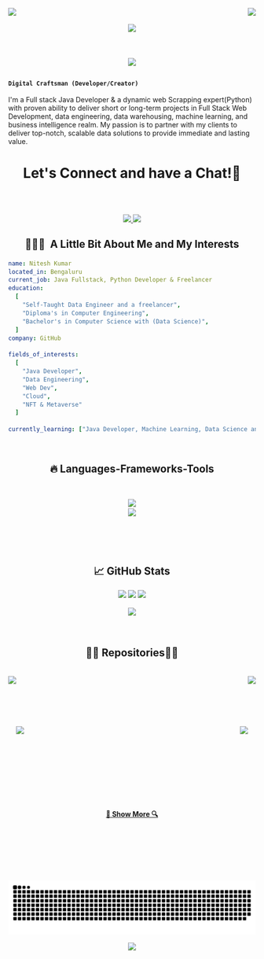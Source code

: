 ![](https://user-images.githubusercontent.com/40994679/193735642-4d9789f0-209e-4598-aec8-7357976989c8.png)
<img align="right" src="https://visitor-badge.laobi.icu/badge?page_id=techhunter2">

<p align="center">
  <img src="https://capsule-render.vercel.app/api?type=waving&color=gradient&text=HEY!&height=120&section=header"/>
</p>

<h1 align="center">
  <a href="https://git.io/typing-svg">
    <img src="https://readme-typing-svg.herokuapp.com?color=%2336BCF7&duration=4000&lines=Hola%F0%9F%91%8B%2C+Nitesh+here.;Welcome+to+my+profile.;Nice+to+meet+you!&center=true&size=30">
  </a>
</h1>

**`Digital Craftsman (Developer/Creator)`** 
<br/><br/>
I'm a Full stack Java Developer & a dynamic web Scrapping expert(Python) with proven ability to deliver short or long-term projects in Full Stack Web Development, data engineering, data warehousing, machine learning, and business intelligence realm. My passion is to partner with my clients to deliver top-notch, scalable data solutions to provide immediate and lasting value.


<h1 align="center">
  Let's Connect and have a Chat!💬
</h1>
<img src="https://user-images.githubusercontent.com/40994679/193983759-54fb53ff-248e-44fc-910b-0b619eed23b4.png" width="100%" height="8px"/><br><br>
<p align="center">
<a href="https://www.linkedin.com/in/nitesh-kumar-a40349161/">
  <img height="50" src="https://user-images.githubusercontent.com/46517096/166973395-19676cd8-f8ec-4abf-83ff-da8243505b82.png"/>
</a>
<a href="https://www.instagram.com/_nitesh9_/">
  <img height="50" src="https://user-images.githubusercontent.com/46517096/166974368-9798f39f-1f46-499c-b14e-81f0a3f83a06.png"/>
</a>
</p>

<h2 align="center"> 👨🏻‍💻 &nbsp;A Little Bit About Me and My Interests</h2>

```yaml
name: Nitesh Kumar
located_in: Bengaluru
current_job: Java Fullstack, Python Developer & Freelancer
education:
  [
    "Self-Taught Data Engineer and a freelancer",
    "Diploma's in Computer Engineering",
    "Bachelor's in Computer Science with (Data Science)",
  ]
company: GitHub

fields_of_interests:
  [
    "Java Developer",
    "Data Engineering",
    "Web Dev",
    "Cloud",
    "NFT & Metaverse"
  ]
  
currently_learning: ["Java Developer, Machine Learning, Data Science and Stock Market"]
```
  
 
<img src="https://user-images.githubusercontent.com/40994679/193983759-54fb53ff-248e-44fc-910b-0b619eed23b4.png" width="100%" height="8px"/><br>
<h2 align="center">🔥 Languages-Frameworks-Tools</h2>
<br>
<p align="center">
  <a href="https://skillicons.dev">
    <img src="https://skillicons.dev/icons?i=java,arduino,bash,powershell,git,github,cpp,py,regex,selenium,flask,css,tailwind" /><br>
    <img src="https://skillicons.dev/icons?i=aws,bootstrap,mongodb,mysql,django,html,linux,vscode,heroku,figma,wordpress" />

  </a>
</p>
<br>
<br>
<img src="https://user-images.githubusercontent.com/40994679/193983759-54fb53ff-248e-44fc-910b-0b619eed23b4.png" width="100%" height="8px"/><br>
<h2 align="center"> 📈 GitHub Stats </h2>

<p align="center">
 <img width="200px"src="https://user-images.githubusercontent.com/40994679/193740769-fc39c7fc-45d3-49c1-91b5-3d9f607c061b.png">
 <img width="400px" src="https://github-readme-stats.vercel.app/api/top-langs/?username=techhunter2&layout=compact&theme=radical&custom_title=Languages" /> 
 <img width="200px"src="https://user-images.githubusercontent.com/40994679/193740769-fc39c7fc-45d3-49c1-91b5-3d9f607c061b.png">
 <br>
 <br>
 <img width="600px"src="https://activity-graph.herokuapp.com/graph?username=techhunter2&theme=redical">
 
</p>

<img src="https://user-images.githubusercontent.com/40994679/193983759-54fb53ff-248e-44fc-910b-0b619eed23b4.png" width="100%" height="8px"/><br>
<h2 align="center">👨‍💻 Repositories👨‍💻</h2>
<br>
<div width="100%" align="center">
  <a align="right" href="https://github.com/techhunter2/iplscrap" title="Scrapping"><img align="left" height="115" src="https://github-readme-stats.vercel.app/api/pin/?username=techhunter2&repo=iplscrap&theme=react&border_color=61dafb&border_radius=10"></a>
  <a align="left" href="https://github.com/techhunter2/nkport" title="Portfolio"><img align="right" height="115" src="https://github-readme-stats.vercel.app/api/pin/?username=techhunter2&repo=nkport&theme=react&border_color=61dafb&border_radius=10"></a>
</div>
<br/><br/><br/><br/><br/><br/>
<div width="100%" align="center">
  <a align="left" href="https://github.com/techhunter2/guestdb" title="College"><img align="left" height="115" src="https://github-readme-stats.vercel.app/api/pin/?username=techhunter2&repo=guestdb&theme=react&border_color=61dafb&border_radius=10"></a>
  <a align="right" href="https://github.com/techhunter2/utubedownloader" title="Youtube Downloader"><img align="right" height="115" src="https://github-readme-stats.vercel.app/api/pin/?username=techhunter2&repo=utubedownloader&theme=react&border_color=61dafb&border_radius=10"></a>
</div>

<br><br><br><br><br><br><br><br>

<h4 align="center">
  <a href="https://github.com/techhunter2?tab=repositories" title="Show Repositories">🔎 Show More 🔍</a>
</h4>

<br><br><br><br><br><br>
![Techhunter gif](https://raw.githubusercontent.com/Platane/snk/output/github-contribution-grid-snake.svg)


<p align="center">
  <img src="https://capsule-render.vercel.app/api?type=waving&color=gradient&height=120&width=100%&section=footer"/>
</p>
